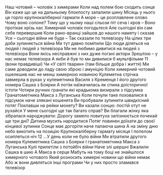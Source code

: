 Наш чотовий – чоловік з химерами
Коли над полем бою сходить сонце
Він каже що це на дальньому блокпосту
запалили шину
Місяць у нього
це горло крупнокаліберної гармати
А море – це розплавлене олово
Чому воно солоне?
Тому що у ньому наші сльози піт сеча і кров –
Воно протікає крізь нас
Химерний чоловік погодьтеся
Але сьогодні він сам себе перевершив
Коли рано-вранці зайшов до нашого намету
і сказав
Усе – сьогодні війни не буде –
Так сказали по телевізору
На цілих три доби зупиняється війна
Ми тут давно помітили
Що люди діляться на людей
і людей з телевізора
Ми не любимо дивитися на людей з телевізора
Вони якісь несправжні з них дуже погані актори
Зрештою – у нас немає телевізора
А якби й був то ми дивилися б мультфільми 
11
(вони правдивіші)
Чи «У світі тварин» (там більше добра і життя)
Ми саме доводили до ладу
свою зброю і амуніцію
Коли химерний чотовий ошелешив нас
не менш химерною новиною
Кулеметна стрічка завмерла в руках
у кулеметника Василя з Кременця
І його другого номера Сашка з Боярки
А потім наїжачилась
як спина доісторичної істоти
Чотири ручних гранати
які крадькома визирали з підсумка
Гранатометника Макса з Луганська
Коли почули таке поховалися в підсумок
наче злякані кошенята
Ви пробували зупинити швидкісний потяг
Поклавши на рейки монету?
Ви казали сонцю: постій отут не рухайся
У мене сьогодні ще так багато справ?
Ви благали жінку яка зібралася народжувати:
Дорогу замело повитуха запізнюється почекай
ще три дні?
Дитина мусить народитися
Потяг повинен доїхати до своєї кінцевої зупинки
Сонце має догоріти наче палаюча шина
А на зміну дню небо викотить на позицію
Крупнокаліберну гармату місяця
І попелом осиплеться ніч
12
…У день коли не було війни
Ми втратили другого номера
Кулеметника Сашка з Боярки
І гранатометника Макса з Луганська
Кулі прилетіли з потойбіч війни
Наче злі шершні
Вжалили Сашка в шию
А Макса в серце
Мабуть на тому боці не знайшлося
химерного чотового
Який розносить химерні новини що війни немає
Або ж вони дивляться інші програми
Чи у них просто зламався телевізор
